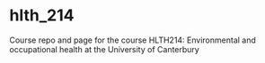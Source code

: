# hlth_214
Course repo and page for the course HLTH214: Environmental and occupational health at the University of Canterbury
